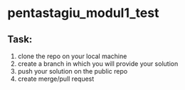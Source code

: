# pentastagiu_modul1_test
## Task:
1. clone the repo on your local machine
2. create a branch in which you will provide your solution
3. push your solution on the public repo
4. create merge/pull request
